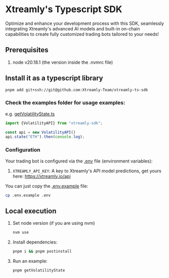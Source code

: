 # Xtreamly's Typescript SDK

Optimize and enhance your development process with this SDK, seamlessly integrating Xtreamly's advanced AI models and built-in on-chain capabilities to create fully customized trading bots tailored to your needs!

## Prerequisites

1. node v20.18.1 (the version inside the .nvmrc file)

## Install it as a typescript library

```bash
pnpm add git+ssh://git@github.com:Xtreamly-Team/xtreamly-ts-sdk
```

### Check the examples folder for usage examples:

e.g. [getVolatilityState.ts](examples%2FgetVolatilityState.ts)
```typescript
import {VolatilityAPI} from "xtreamly-sdk";

const api = new VolatilityAPI()
api.state("ETH").then(console.log);
```

### Configuration

Your trading bot is configured via the [.env](.env) file (environment variables):

1. `XTREAMLY_API_KEY`: A key to Xtreamly's API model predictions, get yours here: https://xtreamly.io/api

You can just copy the [.env.example](.env.example) file:
```bash
cp .env.example .env
```

## Local execution

1. Set node version (if you are using nvm)
    ```bash
    nvm use
    ```
2. Install dependencies:
    ```bash
    pnpm i && pnpm postinstall
    ```
3. Run an example:
    ```bash
    pnpm getVolatilityState
    ```